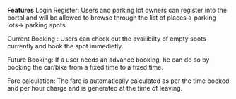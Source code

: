 **Features**
Login Register: Users and parking lot owners can register into the portal and will be allowed to browse through the list of places-> parking lots-> parking spots

Current Booking : Users can check out the availibilty of empty spots currently and book the spot immedietly.

Future Booking: If a user needs an advance booking, he can do so by booking the car/bike from a fixed time to a fixed time.

Fare calculation: The fare is automatically calculated as per the time booked and per hour charge and is generated at the time of leaving.
